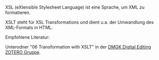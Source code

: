 XSL (eXtensible Stylesheet Language) ist eine Sprache, um XML zu formatieren.

XSLT steht für XSL Transformations und dient u.a. der Umwandlung des XML-Formats in HTML.

Empfohlene Literatur:

Unterodner "06 Transformation with XSLT" in der [DMGK Digital Editing ZOTERO Gruppe](https://www.zotero.org/groups/2503448/dmgk_digital_editing).
